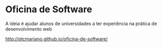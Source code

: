 # Oficina de Software

A ideia é ajudar alunos de universidades a ter experiência na prática de desenvolvimento web

http://ptcmariano.github.io/oficina-de-software/
